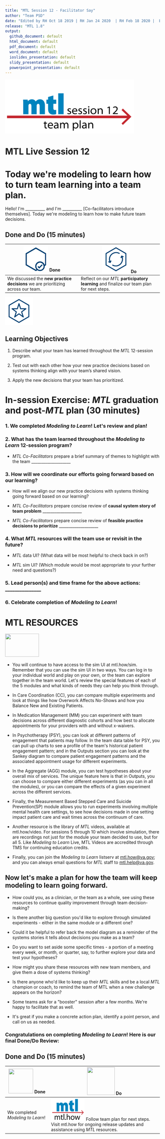 ```yaml
---
title: "MTL Session 12 - Facilitator Say"
author: "Team PSD"
date: "Edited by RH Oct 18 2019 | RH Jan 24 2020  | RH Feb 18 2020 |  Ed Jane 24Feb2020 | RH March 2 2020 | RH mMrch 3 2020"
release: "MTL 1.8"
output: 
  github_document: default
  html_document: default
  pdf_document: default
  word_document: default
  ioslides_presentation: default
  slidy_presentation: default
  powerpoint_presentation: default
---
```


[<img src = "https://github.com/lzim/teampsd/blob/master/resources/title_slides/mtl_s12_team_plan_title.png"
height = "175" width = "420">](#DontLink)   


# MTL Live Session 12

# Today we're modeling to learn how to turn team learning into a team plan.
Hello! I'm __________ and I'm __________ [Co-facilitators introduce themselves]. Today we're modeling to learn how to make future team decisions.


## Done and Do (15 minutes)
<!-- Do/Done Tables -->
| [<img src = "https://github.com/lzim/teampsd/blob/master/resources/icons/done.png" height = "80" width = "80">](#.) **Done** | [<img src = "https://github.com/lzim/teampsd/blob/master/resources/icons/do.png" height = "90" width = "90">](#.) **Do** |
| --- | --- | 
| We discussed the **new practice decisions** we are prioritizing across our team. | Reflect on our _MTL_ **participatory learning** and finalize our team plan for next steps. | 

<!-- Learning Objectives Icon --> 
[<img src = "https://github.com/lzim/teampsd/blob/master/resources/icons/learning_objectives.png" height = "90" width = "90" style ="display: inline-block"/>](#.)   

## Learning Objectives

1. Describe what your team has learned throughout the *MTL* 12-session program. 

2. Test out with each other how your new practice decisions based on systems thinking align with your team’s shared vision.

3. Apply the new decisions that your team has prioritized.  


# In-session Exercise: *MTL* graduation and post-*MTL* plan (30 minutes)

### 1. We completed _Modeling to Learn_! Let's review and plan!

### 2. What has the team learned throughout the *Modeling to Learn* 12-session program? 
- _MTL Co-Facilitators_ prepare a brief summary of themes to highlight with the team ____________________

### 3. How will we coordinate our efforts going forward based on our learning? 
  + How will we align our new practice decisions with systems thinking going forward based on our learning?  

- _MTL Co-Facilitators_ prepare concise review of **causal system story of team problem** ____________________  

- _MTL Co-Facilitators_ prepare concise review of **feasible practice decisions to prioritize** ____________________  

### 4. What *MTL* resources will the team use or revisit in the future?  

 +  *MTL* data UI? (What data will be most helpful to check back in on?)  
   
 + *MTL* sim UI? (Which module would be most appropriate to your further need and questions?)  

### 5. Lead person(s) and time frame for the above actions: _______________ 

### 6. Celebrate completion of *Modeling to Learn*!  
  
  
# MTL RESOURCES

   [<img src = "https://raw.githubusercontent.com/lzim/teampsd/master/resources/logos/mtl_how_sim.png" height = "75" width = "110">](http://mtl.how/sim)  
      
 + You will continue to have access to the sim UI at mtl.how/sim. Remember that you can use the sim UI in two ways. You can log in to your individual world and play on your own, or the team can explore together in the team world. Let's review the special features of each of the 5 modules and what kinds of needs they can help you think through.  

 + In Care Coordination (CC), you can compare multiple experiments and look at things like how Overwork Affects No-Shows and how you Balance New and Existing Patients.  

 + In Medication Management (MM) you can experiment with team decisions across different diagnostic cohorts and how best to allocate appointments for your providers with and without x-waivers.  
     
 + In Psychotherapy (PSY), you can look at different patterns of engagement that patients may follow. In the team data table for PSY, you can pull up charts to see a profile of the team's historical patient engagement pattern; and in the Outputs section you can look at the Sankey diagram to compare patient engagement patterns and the associated appointment usage for different experiments.  

 + In the Aggregate (AGG) module, you can test hypotheses about your overall mix of services. The unique feature here is that in Outputs, you can choose to compare either different experiments (as you can in all the modules), or you can compare the effects of a given experiment across the different services.   

  + Finally, the Measurement Based Stepped Care and Suicide Prevention(SP)  module allows you to run experiments involving multiple mental health care settings, to see how decisions made in one setting impact patient care and wait times across the continuum of care.
       
  + Another resource is the library of *MTL* videos, available at mtl.how/video. For sessions 5 through 10 which involve simulation, there are recordings not just for the module your team decided to use, but for all 5. Like *Modeling to Learn* Live, MTL Videos are accredited through TMS for continuing education credits.

+ Finally, you can join the *Modeling to Learn* listserv at mtl.how@va.gov; and you can always email questions for *MTL* staff to mtl.help@va.gov.   


## Now let's make a plan for how the team will keep modeling to learn going forward.  
  + How could you, as a clinician, or the team as a whole, see using these resources to continue quality improvement through team decision-making?  
   
 + Is there another big question you'd like to explore through simulated experiments - either in the same module or a different one?  
 
 + Could it be helpful to refer back the model diagram as a reminder of the systems stories it tells about decisions you make as a team? 

 + Do you want to set aside some specific times - a portion of a meeting every week, or month, or quarter, say, to further explore your data and test your hypotheses?  

+ How might you share these resources with new team members, and give them a dose of systems thinking?  

+ Is there anyone who'd like to keep up their *MTL* skills and be a local *MTL* champion or coach, to remind the team of MTL when a new challenge appears on the horizon?  

+ Some teams ask for a "booster" session after a few months. We're happy to facilitate that as well.
   
+ It's great if you make a concrete action plan, identify a point person, and call on us as needed.

### Congratulations on completing *Modeling to Learn*! Here is our final Done/Do Review:  


## Done and Do (15 minutes)
<!-- Do/Done Tables -->
| [<img src = "https://raw.githubusercontent.com/lzim/teampsd/hexagon_icons/np_hexagon-check-mark_309690_003F72.png" height = "80" width = "80">](#.) **Done** | [<img src = "https://raw.githubusercontent.com/lzim/teampsd/hexagon_icons/np_synchronize_778914_003F72.png" height = "90" width = "90">](#.) **Do** |
| --- | --- | 
| We completed _Modeling to Learn_!|[<img src = "https://raw.githubusercontent.com/lzim/teampsd/master/resources/logos/mtl_how_sm.png" height = "75" width = "110">](http://mtl.how) Follow team plan for next steps. Visit mtl.how for ongoing release updates and assistance using _MTL_ resources. | 






